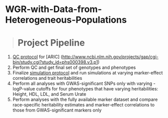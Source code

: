 # WGR-with-Data-from-Heterogeneous-Populations

># Project Pipeline
1. [QC protocol](https://github.com/sudhaveturi/WGR-with-Data-from-Heterogeneous-Populations/blob/master/QC%20protocol.md) for [ARIC] (http://www.ncbi.nlm.nih.gov/projects/gap/cgi-bin/study.cgi?study_id=phs000398.v3.p1)
2. Perform QC and get final set of genotypes and phenotypes 
3. Finalize [simulation protocol](https://github.com/sudhaveturi/WGR-with-Data-from-Heterogeneous-Populations/blob/master/SimulationProtocol_MESA.md.pdf) and run simulations at varying marker-effect correlations and trait heritabilities
3. Perform all analyses with GWAS-significant SNPs only with varying -logP-value cutoffs for four phenotypes that have varying heritabilities: Height, HDL, LDL, and Serum Urate
4. Perform analyses with the fully available marker dataset and compare race-specific heritability estimates and marker-effect correlations to those from GWAS-significant markers only
